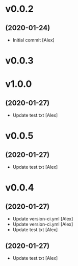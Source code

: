 # v0.0.2
## (2020-01-24)

* Initial commit [Alex]

# v0.0.3

# v1.0.0
## (2020-01-27)

* Update test.txt [Alex]

# v0.0.5
## (2020-01-27)

* Update test.txt [Alex]

# v0.0.4
## (2020-01-27)

* Update version-ci.yml [Alex]
* Update version-ci.yml [Alex]
* Update test.txt [Alex]

## (2020-01-27)

* Update test.txt [Alex]
